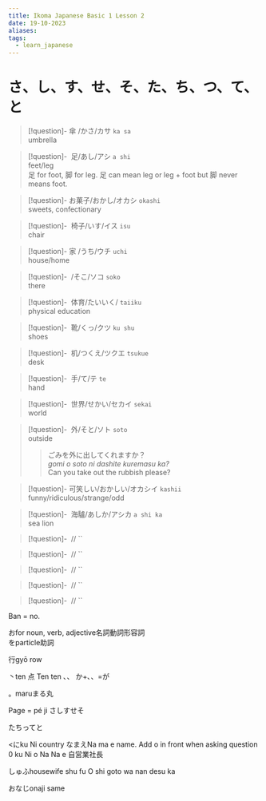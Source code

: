 ```yaml
---
title: Ikoma Japanese Basic 1 Lesson 2
date: 19-10-2023
aliases: 
tags:
  - learn_japanese
---
```

# さ、し、す、せ、そ、た、ち、つ、て、と　
> [!question]- 傘 /かさ/カサ
>`ka sa`  
>umbrella

>[!question]-  足/あし/アシ
>`a shi`  
>feet/leg\
>足 for foot, 脚 for leg. 足 can mean leg or leg + foot but 脚 never means foot.

>[!question]- お菓子/おかし/オカシ
>`okashi`  
>sweets, confectionary


>[!question]-  椅子/いす/イス
>`isu`  
>chair


>[!question]- 家 /うち/ウチ
>`uchi`  
>house/home

>[!question]-  /そこ/ソコ
>`soko`  
>there

>[!question]-  体育/たいいく/
>`taiiku`  
>physical education

>[!question]-  靴/くっ/クツ
>`ku shu`  
>shoes


>[!question]-  机/つくえ/ツクエ
>`tsukue`  
>desk

>[!question]-  手/て/テ
>`te`  
>hand

>[!question]-  世界/せかい/セカイ
>`sekai`  
>world

>[!question]-  外/そと/ソト
>`soto`  
>outside
>> ごみを外に出してくれますか？  
>>_gomi o soto ni dashite kuremasu ka?_  
>> Can you take out the rubbish please?

>[!question]- 可笑しい/おかしい/オカシイ
>`kashii`  
>funny/ridiculous/strange/odd

>[!question]-  海驢/あしか/アシカ
>`a shi ka`  
>sea lion

>[!question]-  //
>``  

>[!question]-  //
>``  

>[!question]-  //
>``  

>[!question]-  //
>``  

>[!question]-  //
>``  


Ban = no.

おfor noun, verb, adjective名詞動詞形容詞  
をparticle助詞

行gyō row

丶ten 点
Ten ten ､、
か+､、=が

。maruまる丸


Page = pé ji
さしすせそ

たちってと



<にku Ni country
なまえNa ma e name.
Add o in front when asking question
0 ku Ni o Na Na e
自営業社長


しゅふhousewife shu fu 
O shi goto wa nan desu ka

おなじonaji same